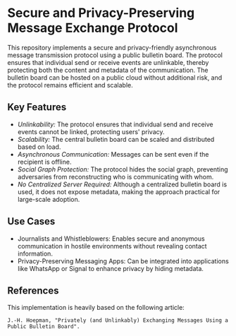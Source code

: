 # Secure and Privacy-Preserving Message Exchange Protocol

This repository implements a secure and privacy-friendly asynchronous message transmission protocol using a public bulletin board. The protocol ensures that individual send or receive events are unlinkable, thereby protecting both the content and metadata of the communication. The bulletin board can be hosted on a public cloud without additional risk, and the protocol remains efficient and scalable.


## **Key Features**
- *Unlinkability:* The protocol ensures that individual send and receive events cannot be linked, protecting users' privacy.
- *Scalability:* The central bulletin board can be scaled and distributed based on load.
- *Asynchronous Communication:* Messages can be sent even if the recipient is offline.
- *Social Graph Protection:* The protocol hides the social graph, preventing adversaries from reconstructing who is communicating with whom.
- *No Centralized Server Required:* Although a centralized bulletin board is used, it does not expose metadata, making the approach practical for large-scale adoption.

## **Use Cases**
- Journalists and Whistleblowers: Enables secure and anonymous communication in hostile environments without revealing contact information.
- Privacy-Preserving Messaging Apps: Can be integrated into applications like WhatsApp or Signal to enhance privacy by hiding metadata.

## **References**

This implementation is heavily based on the following article:

```plaintext
J.-H. Hoepman, "Privately (and Unlinkably) Exchanging Messages Using a Public Bulletin Board".
